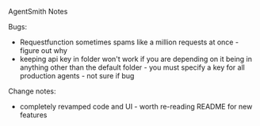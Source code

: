 AgentSmith Notes

Bugs:
- Requestfunction sometimes spams like a million requests at once - figure out why
- keeping api key in folder won't work if you are depending on it being in anything other than the default folder - you must specify a key for all production agents - not sure if bug


Change notes:
- completely revamped code and UI - worth re-reading README for new features
